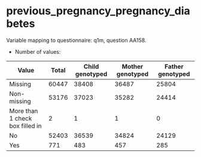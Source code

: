 # previous_pregnancy_pregnancy_diabetes
Variable mapping to questionnaire: q1m, question AA158.
- Number of values:

| Value | Total | Child genotyped | Mother genotyped | Father genotyped |
| ----- | ----- | --------------- | ---------------- | ---------------- |
| Missing | 60447 | 38408 | 36487 | 25804 |
| Non-missing | 53176 | 37023 | 35282 | 24414 |
| More than 1 check box filled in | 2 | 1 | 1 |0 |
| No | 52403 | 36539 | 34824 |24129 |
| Yes | 771 | 483 | 457 |285 |



